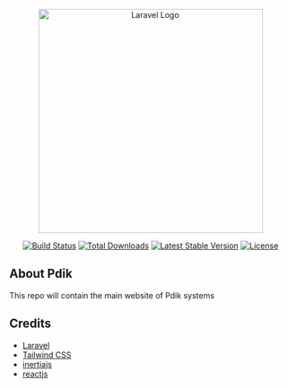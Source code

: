 <p align="center"><a href="https://pdik.nl" target="_blank"><img src="https://raw.githubusercontent.com/laravel/art/master/logo-lockup/5%20SVG/2%20CMYK/1%20Full%20Color/laravel-logolockup-cmyk-red.svg" width="400" alt="Laravel Logo"></a></p>

<p align="center">
<a href="https://github.com/pdik/site/actions"><img src="https://github.com/pdik/site/workflows/tests/badge.svg" alt="Build Status"></a>
<a href="https://packagist.org/packages/pdik/site"><img src="https://img.shields.io/packagist/dt/pdik/site" alt="Total Downloads"></a>
<a href="https://packagist.org/packages/pdik/site"><img src="https://img.shields.io/packagist/v/pdik/site" alt="Latest Stable Version"></a>
<a href="https://packagist.org/packages/pdik/site"><img src="https://img.shields.io/packagist/l/pdik/site" alt="License"></a>
</p>

## About Pdik

This repo will contain the main website of Pdik systems 


## Credits

- [Laravel](https://laravel.com)
- [Tailwind CSS](https://tailwindcss.com)
- [inertiajs](https://inertiajs.com)
- [reactjs](https://reactjs.org)